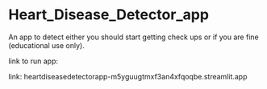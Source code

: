# Heart_Disease_Detector_app
An app to detect either you should start getting check ups or if you are fine (educational use only).

link to run app:

link: heartdiseasedetectorapp-m5yguugtmxf3an4xfqoqbe.streamlit.app
